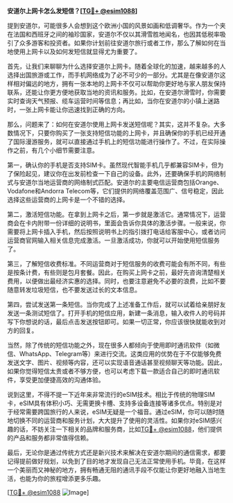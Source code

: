 **安道尔上网卡怎么发短信？[[TG💪+ @esim1088](https://t.me/s/esim1088)]**

提到安道尔，可能很多人会想到这个欧洲小国的风景如画和低调奢华。作为一个夹在法国和西班牙之间的袖珍国家，安道尔不仅以其滑雪胜地闻名，也因其低税率吸引了众多游客和投资者。如果你计划前往安道尔旅行或者工作，那么了解如何在当地使用上网卡以及如何发短信就显得尤为重要了。

首先，让我们来聊聊为什么选择安道尔上网卡。随着全球化的加速，越来越多的人选择出国旅游或工作，而手机网络成为了必不可少的一部分。尤其是在像安道尔这样相对偏远的地方，拥有一张本地的上网卡不仅可以帮助你更好地与家人朋友保持联系，还能让你更方便地获取当地的资讯和服务。比如，在安道尔滑雪时，你需要实时查询天气预报、缆车运营时间等信息；再比如，当你在安道尔的小镇上迷路时，一张上网卡能让你迅速找到正确的方向。

那么，问题来了：如何在安道尔使用上网卡发送短信呢？其实，这并不复杂。大多数情况下，只要你购买了一张支持短信功能的上网卡，并且确保你的手机已经开通了国际漫游服务，就可以直接通过手机上的短信功能进行操作了。不过，在实际操作之前，有几个小细节需要注意。

第一，确认你的手机是否支持SIM卡。虽然现代智能手机几乎都兼容SIM卡，但为了保险起见，建议你在出发前检查一下自己的设备。此外，还要确保手机的网络制式与安道尔当地运营商的网络制式匹配。安道尔的主要电信运营商包括Orange、Vodafone和Andorra Telecom等，它们提供的网络覆盖范围广、信号稳定，因此选择这些运营商的上网卡是一个不错的选择。

第二，激活短信功能。在拿到上网卡之后，第一步就是激活它。通常情况下，运营商会在卡内附带一份详细的说明书，里面会告诉你具体的激活步骤。一般来说，你需要将上网卡插入手机，然后按照说明书上的指引拨打电话给客服中心，或者访问运营商官网输入相关信息完成激活。一旦激活成功，你就可以开始使用短信服务了。

第三，了解短信收费标准。不同运营商对于短信服务的收费可能会有所不同，有些是按条计费，有些则是包月套餐。因此，在购买上网卡之前，最好先咨询清楚相关费用，以便做出最经济实惠的选择。同时，也要注意避免不必要的浪费，比如不要随意转发垃圾短信，也不要发送过长的文本信息。

第四，尝试发送第一条短信。当你完成了上述准备工作后，就可以试着给亲朋好友发送一条测试短信了。打开手机的短信应用，新建一条消息，输入收件人的号码并写下你想说的话，最后点击发送按钮即可。如果一切正常，你应该很快就能收到对方的回复。

当然，除了传统的短信功能之外，现在很多人都倾向于使用即时通讯软件（如微信、WhatsApp、Telegram等）来进行交流。这类应用的优势在于不仅能够免费发送文字、图片、视频等内容，还可以实现语音通话甚至视频聊天等功能。因此，如果你觉得短信太贵或者不够方便，也可以考虑下载一款适合自己的即时通讯软件，享受更加便捷高效的沟通体验。

说到这里，不得不提一下近年来非常流行的eSIM技术。相比于传统的物理SIM卡，eSIM具有体积小巧、无需更换卡槽、支持多设备连接等诸多优点。特别是对于经常需要跨国旅行的人来说，eSIM无疑是一个福音。通过eSIM，你可以随时随地切换不同的运营商和服务计划，大大提升了使用的灵活性。如果你对eSIM感兴趣的话，不妨关注一下相关的品牌和服务商，比如[TG💪+ @esim1088](https://t.me/s/esim1088)，他们提供的产品和服务都非常值得信赖。

最后，无论你是通过传统方式还是新兴技术来解决在安道尔期间的通信需求，都要记得提前做好规划，以免到了目的地才发现自己无法正常使用手机。毕竟，在这样一个美丽而又神秘的地方，拥有畅通无阻的通讯手段不仅能让你更好地融入当地生活，也能为你的旅程增添更多乐趣。

[[TG💪+ @esim1088](https://t.me/s/esim1088) ![Image](https://i.postimg.cc/4NQfJmqS/Snipaste-2025-05-13-00-14-12.png)]